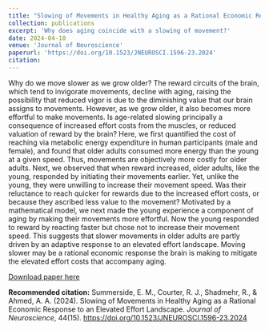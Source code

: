 ```yaml
---
title: "Slowing of Movements in Healthy Aging as a Rational Economic Response to an Elevated Effort Landscape"
collection: publications
excerpt: 'Why does aging coincide with a slowing of movement?'
date: 2024-04-10
venue: 'Journal of Neuroscience'
paperurl: 'https://doi.org/10.1523/JNEUROSCI.1596-23.2024'
citation: 
---
```


Why do we move slower as we grow older? The reward circuits of the brain, which tend to invigorate movements, decline with aging, raising the possibility that reduced vigor is due to the diminishing value that our brain assigns to movements. However, as we grow older, it also becomes more effortful to make movements. Is age-related slowing principally a consequence of increased effort costs from the muscles, or reduced valuation of reward by the brain? Here, we first quantified the cost of reaching via metabolic energy expenditure in human participants (male and female), and found that older adults consumed more energy than the young at a given speed. Thus, movements are objectively more costly for older adults. Next, we observed that when reward increased, older adults, like the young, responded by initiating their movements earlier. Yet, unlike the young, they were unwilling to increase their movement speed. Was their reluctance to reach quicker for rewards due to the increased effort costs, or because they ascribed less value to the movement? Motivated by a mathematical model, we next made the young experience a component of aging by making their movements more effortful. Now the young responded to reward by reacting faster but chose not to increase their movement speed. This suggests that slower movements in older adults are partly driven by an adaptive response to an elevated effort landscape. Moving slower may be a rational economic response the brain is making to mitigate the elevated effort costs that accompany aging.

[Download paper here](https://doi.org/10.1523/JNEUROSCI.1596-23.2024)

**Recommended citation:** Summerside, E. M., Courter, R. J., Shadmehr, R., & Ahmed, A. A. (2024). Slowing of Movements in Healthy Aging as a Rational Economic Response to an Elevated Effort Landscape. *Journal of Neuroscience*, 44(15). https://doi.org/10.1523/JNEUROSCI.1596-23.2024
